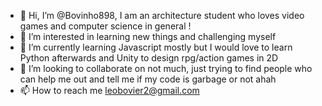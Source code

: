 - 👋 Hi, I’m @Bovinho898, I am an architecture student who loves video games and computer science in general !
- 👀 I’m interested in learning new things and challenging myself
- 🌱 I’m currently learning Javascript mostly but I would love to learn Python afterwards and Unity to design rpg/action games in 2D
- 💞️ I’m looking to collaborate on not much, just trying to find people who can help me out and tell me if my code is garbage or not ahah
- 📫 How to reach me leobovier2@gmail.com

<!---
Bovinho898/Bovinho898 is a ✨ special ✨ repository because its `README.md` (this file) appears on your GitHub profile.
You can click the Preview link to take a look at your changes.
--->
